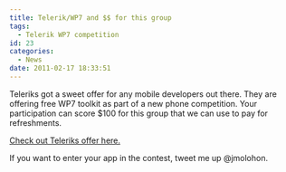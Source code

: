 ```yaml
---
title: Telerik/WP7 and $$ for this group
tags:
  - Telerik WP7 competition
id: 23
categories:
  - News
date: 2011-02-17 18:33:51
---
```


Teleriks got a sweet offer for any mobile developers out there.  They are offering free WP7 toolkit as part of a new phone competition. Your participation can score $100 for this group that we can use to pay for refreshments.

[Check out Teleriks offer here.](http://blogs.telerik.com/blogs/posts/11-02-15/build_a_windows_phone_7_app_get_a_100_donation_for_your_user_group_you_score_free_tools_from_telerik_and_preemptive.aspx)

If you want to enter your app in the contest, tweet me up @jmolohon.